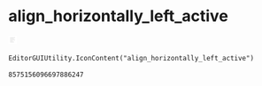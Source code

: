 # align_horizontally_left_active
![](/img/align_horizontally_left_active.png)

``` CSharp
EditorGUIUtility.IconContent("align_horizontally_left_active")
```
```
8575156096697886247
```
